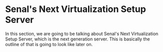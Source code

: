 # Senal's Next Virtualization Setup Server 


In this section, we are going to be talking about Senal's Next Virtualization Setup
Server, which is the next generation server. This is basically the outline of that
is going to look like later on. 
